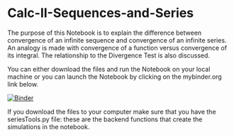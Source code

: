 # Calc-II-Sequences-and-Series
The purpose of this Notebook is to explain the difference between convergence of an infinite sequence and convergence of an infinite series. An analogy is made with convergence of a function versus convergence of its integral. The relationship to the Divergence Test is also discussed. 

You can either download the files and run the Notebook on your local machine or you can launch the Notebook by clicking on the mybinder.org link below.

[![Binder](http://mybinder.org/badge.svg)](http://mybinder.org:/repo/kmcquighan/calc-ii-sequences-and-series)

If you download the files to your computer make sure that you have the seriesTools.py file: these are the backend functions that create the simulations in the notebook.
